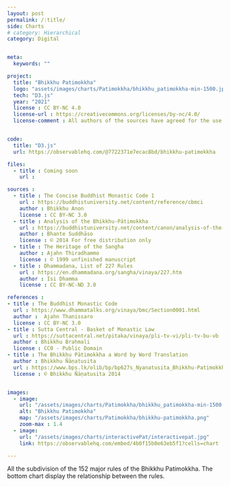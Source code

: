 ```yaml
---
layout: post
permalink: /:title/
side: Charts
# category: Hierarchical
category: Digital


meta:
  keywords: ""

project:
  title: "Bhikkhu Patimokkha"
  logo: "assets/images/charts/Patimokkha/bhikkhu_patimokkha-min-1500.jpg"
  tech: "D3.js"
  year: "2021"
  license : CC BY-NC 4.0
  license-url : https://creativecommons.org/licenses/by-nc/4.0/
  license-comment : All authors of the sources have agreed for the use of their material for non commercial purpose.


code:
  title: "D3.js"
  url: https://observablehq.com/@7722371e7ecac8bd/bhikkhu-patimokkha

files:
  - title : Coming soon
    url :

sources :
  - title : The Concise Buddhist Monastic Code 1
    url : https://buddhistuniversity.net/content/reference/cbmci
    author : Bhikkhu Anon
    license : CC BY-NC 3.0
  - title : Analysis of the Bhikkhu-Pātimokkha
    url : https://buddhistuniversity.net/content/canon/analysis-of-the-bhikkhu-patimokkha_suddhaso
    author : Bhante Suddhāso
    license : © 2014 For free distribution only
  - title : The Heritage of the Sangha
    author : Ajahn Thiradhammo
    license : © 1999 unfinished manuscript
  - title : Dhammadana, List of 227 Rules
    url : https://en.dhammadana.org/sangha/vinaya/227.htm
    author : Isi Dhamma
    license : CC BY-NC-ND 3.0

references :
- title : The Buddhist Monastic Code
  url : https://www.dhammatalks.org/vinaya/bmc/Section0001.html
  author :  Ajahn Thanissaro
  license : CC BY-NC 3.0
- title : Sutta Central - Basket of Monastic Law
  url : https://suttacentral.net/pitaka/vinaya/pli-tv-vi/pli-tv-bu-vb
  author : Bhikkhu Brahmali
  license : CC0 - Public Domain
- title : The Bhikkhu Pātimokkha a Word by Word Translation
  author : Bhikkhu Ñāṇatusita
  url : https://www.bps.lk/olib/bp/bp627s_Nyanatusita_Bhikkhu-Patimokkha-Translation.pdf
  license : © Bhikkhu Ñāṇatusita 2014


images:
  - image:
    url: "/assets/images/charts/Patimokkha/bhikkhu_patimokkha-min-1500.jpg"
    alt: "Bhikkhu Patimokkha"
    map: "/assets/images/charts/Patimokkha/bhikkhu-patimokkha.png"
    zoom-max : 1.4
  - image:
    url: "/assets/images/charts/interactivePat/interactivepat.jpg"
    link: https://observablehq.com/embed/4b0f15b0e63eb5f1?cells=chart

---
```

All the subdivision of the 152 major rules of the Bhikkhu Patimokkha. The bottom chart display the relationship between the rules.

